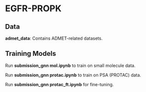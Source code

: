 # EGFR-PROPK

## Data
**admet_data**: Contains ADMET-related datasets.

## Training Models
Run **submission_gnn mol.ipynb** to train on small molecule data.

Run **submission_gnn protac.ipynb** to train on PSA (PROTAC) data.

Run **submission_gnn protac_ft.ipynb** for fine-tuning.
